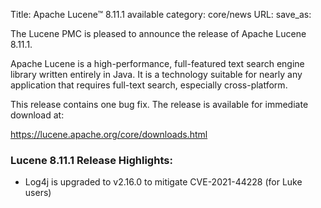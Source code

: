 Title: Apache Lucene™ 8.11.1 available
category: core/news
URL:
save_as:

The Lucene PMC is pleased to announce the release of Apache Lucene 8.11.1.

Apache Lucene is a high-performance, full-featured text search engine library written entirely in Java. It is a technology suitable for nearly any application that requires full-text search, especially cross-platform.

This release contains one bug fix. The release is available for immediate download at:

  <https://lucene.apache.org/core/downloads.html>

### Lucene 8.11.1 Release Highlights:

 * Log4j is upgraded to v2.16.0 to mitigate CVE-2021-44228 (for Luke users)


